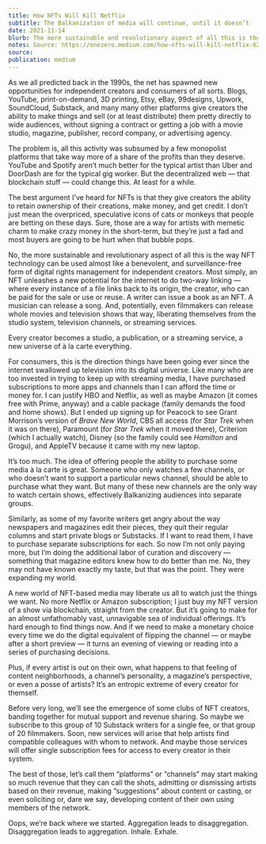 ```yaml
---
title: How NFTs Will Kill Netflix
subtitle: The Balkanization of media will continue, until it doesn’t
date: 2021-11-14
blurb: The more sustainable and revolutionary aspect of all this is the way NFT technology can be used almost like a benevolent, and surveillance-free form of digital rights management for independent creators.
notes: Source: https://onezero.medium.com/how-nfts-will-kill-netflix-62f9a3f03e87
source: 
publication: medium
---
```


As we all predicted back in the 1990s, the net has spawned new opportunities for independent creators and consumers of all sorts. Blogs, YouTube, print-on-demand, 3D printing, Etsy, eBay, 99designs, Upwork, SoundCloud, Substack, and many many other platforms give creators the ability to make things and sell (or at least distribute) them pretty directly to wide audiences, without signing a contract or getting a job with a movie studio, magazine, publisher, record company, or advertising agency.

The problem is, all this activity was subsumed by a few monopolist platforms that take way more of a share of the profits than they deserve. YouTube and Spotify aren’t much better for the typical artist than Uber and DoorDash are for the typical gig worker. But the decentralized web — that blockchain stuff — could change this. At least for a while.

The best argument I’ve heard for NFTs is that they give creators the ability to retain ownership of their creations, make money, and get credit. I don’t just mean the overpriced, speculative icons of cats or monkeys that people are betting on these days. Sure, those are a way for artists with memetic charm to make crazy money in the short-term, but they’re just a fad and most buyers are going to be hurt when that bubble pops.

No, the more sustainable and revolutionary aspect of all this is the way NFT technology can be used almost like a benevolent, and surveillance-free form of digital rights management for independent creators. Most simply, an NFT unleashes a new potential for the internet to do two-way linking — where every instance of a file links back to its origin, the creator, who can be paid for the sale or use or reuse. A writer can issue a book as an NFT. A musician can release a song. And, potentially, even filmmakers can release whole movies and television shows that way, liberating themselves from the studio system, television channels, or streaming services.

Every creator becomes a studio, a publication, or a streaming service, a new universe of à la carte everything.

For consumers, this is the direction things have been going ever since the internet swallowed up television into its digital universe. Like many who are too invested in trying to keep up with streaming media, I have purchased subscriptions to more apps and channels than I can afford the time or money for. I can justify HBO and Netflix, as well as maybe Amazon (it comes free with Prime, anyway) and a cable package (family demands the food and home shows). But I ended up signing up for Peacock to see Grant Morrison’s version of _Brave New World_, CBS all access (for _Star Trek_ when it was on there), Paramount (for _Star Trek_ when it moved there), Criterion (which I actually watch), Disney (so the family could see _Hamilton_ and Grogu), and AppleTV because it came with my new laptop.

It’s too much. The idea of offering people the ability to purchase some media à la carte is great. Someone who only watches a few channels, or who doesn’t want to support a particular news channel, should be able to purchase what they want. But many of these new channels are the only way to watch certain shows, effectively Balkanizing audiences into separate groups.

Similarly, as some of my favorite writers get angry about the way newspapers and magazines edit their pieces, they quit their regular columns and start private blogs or Substacks. If I want to read them, I have to purchase separate subscriptions for each. So now I’m not only paying more, but I’m doing the additional labor of curation and discovery — something that magazine editors knew how to do better than me. No, they may not have known exactly my taste, but that was the point. They were expanding my world.

A new world of NFT-based media may liberate us all to watch just the things we want. No more Netflix or Amazon subscription; I just buy my NFT version of a show via blockchain, straight from the creator. But it’s going to make for an almost unfathomably vast, unnavigable sea of individual offerings. It’s hard enough to find things now. And if we need to make a monetary choice every time we do the digital equivalent of flipping the channel — or maybe after a short preview — it turns an evening of viewing or reading into a series of purchasing decisions.

Plus, if every artist is out on their own, what happens to that feeling of content neighborhoods, a channel’s personality, a magazine’s perspective, or even a posse of artists? It’s an entropic extreme of every creator for themself.

Before very long, we’ll see the emergence of some clubs of NFT creators, banding together for mutual support and revenue sharing. So maybe we subscribe to this group of 10 Substack writers for a single fee, or that group of 20 filmmakers. Soon, new services will arise that help artists find compatible colleagues with whom to network. And maybe those services will offer single subscription fees for access to every creator in their system.

The best of those, let’s call them “platforms” or “channels” may start making so much revenue that they can call the shots, admitting or dismissing artists based on their revenue, making “suggestions” about content or casting, or even soliciting or, dare we say, developing content of their own using members of the network.

Oops, we’re back where we started. Aggregation leads to disaggregation. Disaggregation leads to aggregation. Inhale. Exhale.
